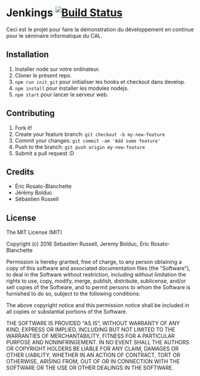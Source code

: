 # Jenkings [![Build Status](http://159.203.9.36:3306/buildStatus/icon?job=Jenkings)](http://159.203.9.36:3306/job/Jenkings)

Ceci est le projet pour faire la démonstration du développement en continue pour
le séminaire informatique du CAL.

## Installation

1. Installer node sur votre ordinateur.
2. Cloner le présent repo.
3. `npm run init_git` pour initialiser les hooks et checkout dans develop.
4. `npm install` pour installer les modules nodejs.
5. `npm start` pour lancer le serveur web.

## Contributing

1. Fork it!
2. Create your feature branch: `git checkout -b my-new-feature`
3. Commit your changes: `git commit -am 'Add some feature'`
4. Push to the branch: `git push origin my-new-feature`
5. Submit a pull request :D

## Credits

* Éric Rosato-Blanchette
* Jérémy Bolduc
* Sébastien Russell

## License

The MIT License (MIT)

Copyright (c) 2016 Sebastien Russell, Jeremy Bolduc, Eric Rosato-Blanchette

Permission is hereby granted, free of charge, to any person obtaining a copy
of this software and associated documentation files (the "Software"), to deal
in the Software without restriction, including without limitation the rights
to use, copy, modify, merge, publish, distribute, sublicense, and/or sell
copies of the Software, and to permit persons to whom the Software is
furnished to do so, subject to the following conditions:

The above copyright notice and this permission notice shall be included in all
copies or substantial portions of the Software.

THE SOFTWARE IS PROVIDED "AS IS", WITHOUT WARRANTY OF ANY KIND, EXPRESS OR
IMPLIED, INCLUDING BUT NOT LIMITED TO THE WARRANTIES OF MERCHANTABILITY,
FITNESS FOR A PARTICULAR PURPOSE AND NONINFRINGEMENT. IN NO EVENT SHALL THE
AUTHORS OR COPYRIGHT HOLDERS BE LIABLE FOR ANY CLAIM, DAMAGES OR OTHER
LIABILITY, WHETHER IN AN ACTION OF CONTRACT, TORT OR OTHERWISE, ARISING FROM,
OUT OF OR IN CONNECTION WITH THE SOFTWARE OR THE USE OR OTHER DEALINGS IN THE
SOFTWARE.
